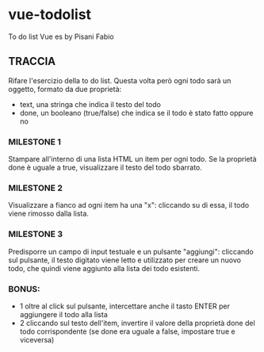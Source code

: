 # vue-todolist
To do list Vue es by Pisani Fabio 
## TRACCIA

Rifare l'esercizio della to do list.
Questa volta però ogni todo sarà un oggetto, formato da due proprietà:
- text, una stringa che indica il testo del todo
- done, un booleano (true/false) che indica se il todo è stato fatto oppure no
### MILESTONE 1
Stampare all'interno di una lista HTML un item per ogni todo.
Se la proprietà done è uguale a true, visualizzare il testo del todo sbarrato.
### MILESTONE 2
Visualizzare a fianco ad ogni item ha una "x": cliccando su di essa, il todo viene rimosso dalla lista.
### MILESTONE 3
Predisporre un campo di input testuale e un pulsante "aggiungi": cliccando sul pulsante, il testo digitato viene letto e utilizzato per creare un nuovo todo, che quindi viene aggiunto alla lista dei todo esistenti.
### BONUS:
- 1 oltre al click sul pulsante, intercettare anche il tasto ENTER per aggiungere il todo alla lista
- 2 cliccando sul testo dell'item, invertire il valore della proprietà done del todo corrispondente (se done era uguale a false, impostare true e viceversa)